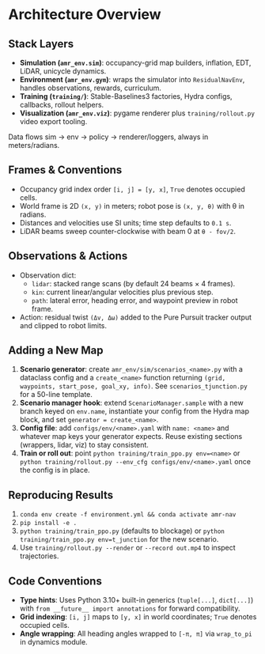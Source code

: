 # Architecture Overview

## Stack Layers
- **Simulation (`amr_env.sim`)**: occupancy-grid map builders, inflation, EDT, LiDAR, unicycle dynamics.
- **Environment (`amr_env.gym`)**: wraps the simulator into `ResidualNavEnv`, handles observations, rewards, curriculum.
- **Training (`training/`)**: Stable-Baselines3 factories, Hydra configs, callbacks, rollout helpers.
- **Visualization (`amr_env.viz`)**: pygame renderer plus `training/rollout.py` video export tooling.

Data flows sim → env → policy → renderer/loggers, always in meters/radians.

## Frames & Conventions
- Occupancy grid index order `[i, j] = [y, x]`, `True` denotes occupied cells.
- World frame is 2D `(x, y)` in meters; robot pose is `(x, y, θ)` with θ in radians.
- Distances and velocities use SI units; time step defaults to `0.1 s`.
- LiDAR beams sweep counter-clockwise with beam 0 at `θ - fov/2`.

## Observations & Actions
- Observation dict:
  - `lidar`: stacked range scans (by default 24 beams × 4 frames).
  - `kin`: current linear/angular velocities plus previous step.
  - `path`: lateral error, heading error, and waypoint preview in robot frame.
- Action: residual twist `(Δv, Δω)` added to the Pure Pursuit tracker output and clipped to robot limits.

## Adding a New Map
1. **Scenario generator**: create `amr_env/sim/scenarios_<name>.py` with a dataclass config and a `create_<name>` function returning `(grid, waypoints, start_pose, goal_xy, info)`. See `scenarios_tjunction.py` for a 50-line template.
2. **Scenario manager hook**: extend `ScenarioManager.sample` with a new branch keyed on `env.name`, instantiate your config from the Hydra map block, and set `generator = create_<name>`.
3. **Config file**: add `configs/env/<name>.yaml` with `name: <name>` and whatever map keys your generator expects. Reuse existing sections (wrappers, lidar, viz) to stay consistent.
4. **Train or roll out**: point `python training/train_ppo.py env=<name>` or `python training/rollout.py --env_cfg configs/env/<name>.yaml` once the config is in place.

## Reproducing Results
1. `conda env create -f environment.yml && conda activate amr-nav`
2. `pip install -e .`
3. `python training/train_ppo.py` (defaults to blockage) or `python training/train_ppo.py env=t_junction` for the new scenario.
4. Use `training/rollout.py --render` or `--record out.mp4` to inspect trajectories.

## Code Conventions
- **Type hints**: Uses Python 3.10+ built-in generics (`tuple[...]`, `dict[...]`) with `from __future__ import annotations` for forward compatibility.
- **Grid indexing**: `[i, j]` maps to `[y, x]` in world coordinates; `True` denotes occupied cells.
- **Angle wrapping**: All heading angles wrapped to `[-π, π]` via `wrap_to_pi` in dynamics module.
